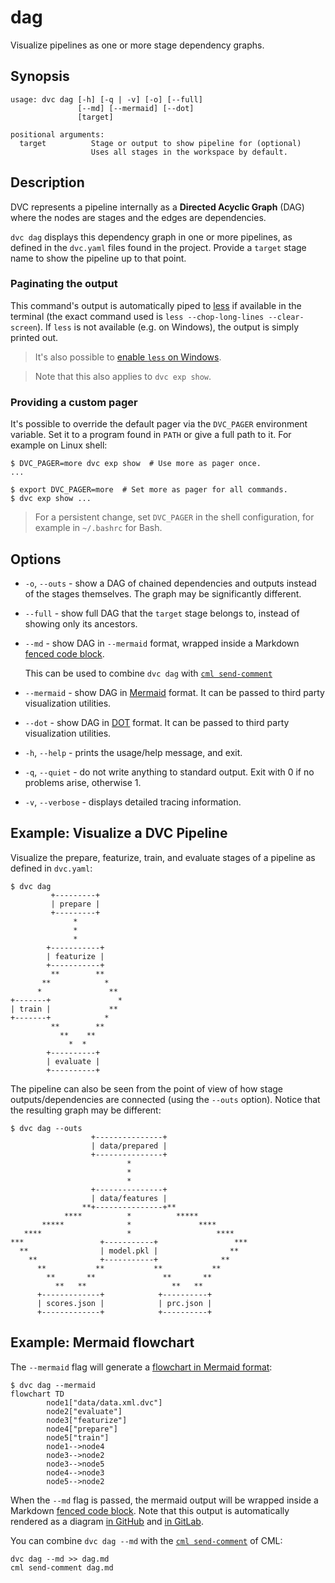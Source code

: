 # dag

Visualize <abbr>pipelines</abbr> as one or more <abbr>stage</abbr> dependency
graphs.

## Synopsis

```usage
usage: dvc dag [-h] [-q | -v] [-o] [--full]
               [--md] [--mermaid] [--dot]
               [target]

positional arguments:
  target          Stage or output to show pipeline for (optional)
                  Uses all stages in the workspace by default.
```

## Description

DVC represents a pipeline internally as a **Directed Acyclic Graph** (DAG) where
the nodes are stages and the edges are dependencies.

`dvc dag` displays this dependency graph in one or more pipelines, as defined in
the `dvc.yaml` files found in the <abbr>project</abbr>. Provide a `target` stage
name to show the pipeline up to that point.

[directed acyclic graph]:
  /doc/user-guide/pipelines/defining-pipelines#directed-acyclic-graph-dag

### Paginating the output

This command's output is automatically piped to
[less](<https://en.wikipedia.org/wiki/Less_(Unix)>) if available in the terminal
(the exact command used is `less --chop-long-lines --clear-screen`). If `less`
is not available (e.g. on Windows), the output is simply printed out.

> It's also possible to
> [enable `less` on Windows](/doc/user-guide/how-to/run-dvc-on-windows#enabling-paging-with-less).

> Note that this also applies to `dvc exp show`.

### Providing a custom pager

It's possible to override the default pager via the `DVC_PAGER` environment
variable. Set it to a program found in `PATH` or give a full path to it. For
example on Linux shell:

```dvc
$ DVC_PAGER=more dvc exp show  # Use more as pager once.
...

$ export DVC_PAGER=more  # Set more as pager for all commands.
$ dvc exp show ...
```

> For a persistent change, set `DVC_PAGER` in the shell configuration, for
> example in `~/.bashrc` for Bash.

## Options

- `-o`, `--outs` - show a DAG of chained dependencies and outputs instead of the
  stages themselves. The graph may be significantly different.

- `--full` - show full DAG that the `target` stage belongs to, instead of
  showing only its ancestors.

- `--md` - show DAG in `--mermaid` format, wrapped inside a Markdown
  [fenced code block](https://www.markdownguide.org/extended-syntax/#fenced-code-blocks).

  This can be used to combine `dvc dag` with
  [`cml send-comment`](https://cml.dev/doc/ref/send-comment)

- `--mermaid` - show DAG in [Mermaid](https://mermaid-js.github.io) format. It
  can be passed to third party visualization utilities.

- `--dot` - show DAG in
  [DOT](<https://en.wikipedia.org/wiki/DOT_(graph_description_language)>)
  format. It can be passed to third party visualization utilities.

- `-h`, `--help` - prints the usage/help message, and exit.

- `-q`, `--quiet` - do not write anything to standard output. Exit with 0 if no
  problems arise, otherwise 1.

- `-v`, `--verbose` - displays detailed tracing information.

## Example: Visualize a DVC Pipeline

Visualize the prepare, featurize, train, and evaluate stages of a pipeline as
defined in `dvc.yaml`:

```dvc
$ dvc dag
         +---------+
         | prepare |
         +---------+
              *
              *
              *
        +-----------+
        | featurize |
        +-----------+
         **        **
       **            *
      *               **
+-------+               *
| train |             **
+-------+            *
         **        **
           **    **
             *  *
        +----------+
        | evaluate |
        +----------+
```

The pipeline can also be seen from the point of view of how stage
outputs/dependencies are connected (using the `--outs` option). Notice that the
resulting graph may be different:

```dvc
$ dvc dag --outs
                  +---------------+
                  | data/prepared |
                  +---------------+
                          *
                          *
                          *
                  +---------------+
                  | data/features |
                **+---------------+**
            ****          *          *****
       *****              *               ****
   ****                   *                   ****
***                 +-----------+                 ***
  **                | model.pkl |                **
    **              +-----------+              **
      **           **           **           **
        **       **               **       **
          **   **                   **   **
      +-------------+            +----------+
      | scores.json |            | prc.json |
      +-------------+            +----------+
```

## Example: Mermaid flowchart

The `--mermaid` flag will generate a
[flowchart in Mermaid format](https://mermaid-js.github.io/mermaid/#/flowchart):

```dvc
$ dvc dag --mermaid
flowchart TD
        node1["data/data.xml.dvc"]
        node2["evaluate"]
        node3["featurize"]
        node4["prepare"]
        node5["train"]
        node1-->node4
        node3-->node2
        node3-->node5
        node4-->node3
        node5-->node2
```

When the `--md` flag is passed, the mermaid output will be wrapped inside a
Markdown
[fenced code block](https://www.markdownguide.org/extended-syntax/#fenced-code-blocks).
Note that this output is automatically rendered as a diagram
[in GitHub](https://github.blog/2022-02-14-include-diagrams-markdown-files-mermaid/)
and [in GitLab](https://docs.gitlab.com/ee/user/markdown.html#mermaid).

<admon type="tip">

You can combine `dvc dag --md` with the
[`cml send-comment`](https://cml.dev/doc/ref/send-comment) of CML:

```dvc
dvc dag --md >> dag.md
cml send-comment dag.md
```

</admon>
